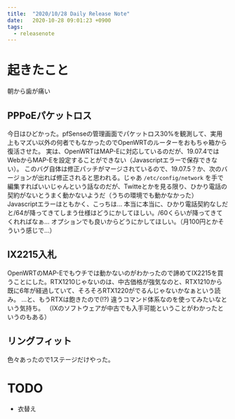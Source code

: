 ```yaml
---
title:  "2020/10/28 Daily Release Note"
date:   2020-10-28 09:01:23 +0900
tags:
  - releasenote
---
```


# 起きたこと

朝から歯が痛い


## PPPoEパケットロス

今日はひどかった。pfSenseの管理画面でパケットロス30%を観測して、実用上もマズい以外の何者でもなかったのでOpenWRTのルーターをおもちゃ箱から復活させた。
実は、OpenWRTはMAP-Eに対応しているのだが、19.07.4ではWebからMAP-Eを設定することができない（Javascriptエラーで保存できない）。
このバグ自体は修正パッチがマージされているので、19.07.5？か、次のバージョンが出れば修正されると思われる。じゃあ `/etc/config/network` を手で編集すればいいじゃんという話なのだが、Twitteとかを見る限り、ひかり電話の契約がないとうまく動かないようだ（うちの環境でも動かなかった）
Javascriptエラーはともかく、こっちは…
本当に本当に、ひかり電話契約なしだと/64が降ってきてしまう仕様はどうにかしてほしい。/60くらいが降ってきてくれればなぁ… オプションでも良いからどうにかしてほしい。（月100円とかそういう感じで…）


## IX2215入札

OpenWRTのMAP-Eでもウチでは動かないのがわかったので諦めてIX2215を買うことにした。RTX1210じゃないのは、中古価格が強気なのと、RTX1210から既に6年が経過していて、そろそろRTX1220がでるんじゃないかなぁという読み。
…と、もうRTXは飽きたので(!?) 違うコマンド体系なのを使ってみたいなという気持ち。
（IXのソフトウェアが中古でも入手可能ということがわかったというのもある）


## リングフィット

色々あったので1ステージだけやった。

# TODO 

* 衣替え
